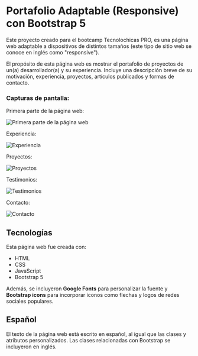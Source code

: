 # Portafolio Adaptable (Responsive) con Bootstrap 5

Este proyecto creado para el bootcamp Tecnolochicas PRO, es una página web adaptable a dispositivos de distintos tamaños (este tipo de sitio web se conoce en inglés como "responsive"). 

El propósito de esta página web es mostrar el portafolio de proyectos de un(a) desarrollador(a) y su experiencia. Incluye una descripción breve de su motivación, experiencia, proyectos, artículos publicados y formas de contacto. 


### Capturas de pantalla:

Primera parte de la página web:

![Primera parte de la página web](https://github.com/KarinaRmzG/karyrmzg.github.io/blob/main/imagenes/screenshot1.png)

Experiencia:

![Experiencia](https://github.com/KarinaRmzG/karyrmzg.github.io/blob/main/imagenes/screenshot2.png)

Proyectos:

![Proyectos](https://github.com/KarinaRmzG/karyrmzg.github.io/blob/main/imagenes/screenshot3.png)

Testimonios:

![Testimonios](https://github.com/KarinaRmzG/karyrmzg.github.io/blob/main/imagenes/screenshot4.png)

Contacto:

![Contacto](https://github.com/KarinaRmzG/karyrmzg.github.io/blob/main/imagenes/screenshot5.png)

## Tecnologías

Esta página web fue creada con:

* HTML
* CSS
* JavaScript 
* Bootstrap 5

Además, se incluyeron **Google Fonts** para personalizar la fuente y **Bootstrap icons** para incorporar íconos como flechas y logos de redes sociales populares. 

## Español

El texto de la página web está escrito en español, al igual que las clases y atributos personalizados. Las clases relacionadas con Bootstrap se incluyeron en inglés.



